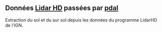 ## Données [Lidar HD](https://geoservices.ign.fr/lidarhd) passées par [pdal](https://pdal.io)

Extraction du sol et du sur sol depuis les données du programme LidarHD de l'IGN.
